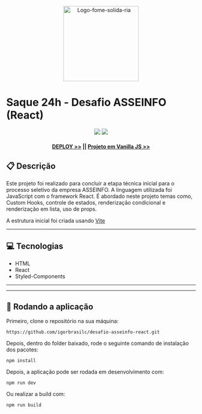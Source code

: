 <p align="center">
   <img src="https://freesvg.org/img/cash2.png" alt="Logo-fome-solida-ria" border="0" width="200px"/>
   <h1>Saque 24h - Desafio ASSEINFO (React)</h1>
</p>

<p align = "center">
   <img src="https://img.shields.io/badge/author-Igor Corbari Brasil-4dae71?style=flat-square" />
   <img src="https://img.shields.io/github/languages/count/igorbrasilc/desafio-asseinfo-react?color=4dae71&style=flat-square" />
</p>

<h4 align = "center">
   <a href="https://desafio-asseinfo-react.vercel.app/">DEPLOY >></a> ||
   <a href="https://github.com/igorbrasilc/desafio-asseinfo">Projeto em Vanilla JS >></a>
</h4>

##  :clipboard: Descrição

Este projeto foi realizado para concluir a etapa técnica inicial para o processo seletivo da empresa ASSEINFO. A linguagem utilizada foi JavaScript com o framework React.
É abordado neste projeto temas como, Custom Hooks, controle de estados, renderização condicional e renderização em lista, uso de props.

A estrutura inicial foi criada usando [Vite](https://vitejs.dev/) 
***

## :computer:	 Tecnologias

- HTML
- React
- Styled-Components

***

***

## 🏁 Rodando a aplicação

Primeiro, clone o repositório na sua máquina:

```
https://github.com/igorbrasilc/desafio-asseinfo-react.git
```

Depois, dentro do folder baixado, rode o seguinte comando de instalação dos pacotes:

```
npm install
```

Depois, a aplicação pode ser rodada em desenvolvimento com:
```
npm run dev
```

Ou realizar a build com:
```
npm run build
```
